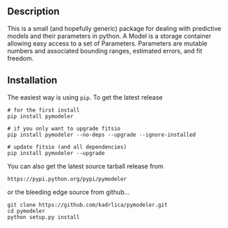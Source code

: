 Description
-----------

This is a small (and hopefully generic) package for dealing with predictive models and their parameters in python. A Model is a storage container allowing easy access to a set of Parameters. Parameters are mutable numbers and associated bounding ranges, estimated errors, and fit freedom.

Installation
------------
The easiest way is using `pip`. To get the latest release

```
# for the first install
pip install pymodeler

# if you only want to upgrade fitsio
pip install pymodeler --no-deps --upgrade --ignore-installed

# update fitsio (and all dependencies)
pip install pymodeler --upgrade
```

You can also get the latest source tarball release from

```https://pypi.python.org/pypi/pymodeler```

or the bleeding edge source from github...

```
git clone https://github.com/kadrlica/pymodeler.git
cd pymodeler
python setup.py install
```
